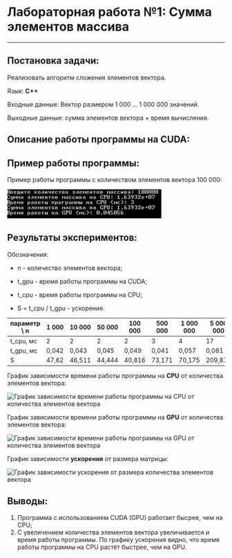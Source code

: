 # Лабораторная работа №1: Сумма элементов массива
***

## Постановка задачи:

Реализовать алгоритм сложения элементов вектора.
 
Язык: __C++__

Входные данные: Вектор размером 1 000 ... 1 000 000 значений.

Выходные данные: сумма элементов вектора + время вычисления.

## Описание работы программы на CUDA:




## Пример работы программы:

Пример работы программы с количеством элементов вектора 100 000:

![Работа программы с количеством элементов вектора 100 000](https://github.com/DimaScientist/HPC/blob/main/VectorSum/images/example.jpg)


## Результаты экспериментов:

Обозначения:

* n - количество элементов вектора;

* t_gpu - время работы программы на CUDA;

* t_cpu - время работы программы на CPU;

* S = t_cpu / t_gpu - ускорение.

| параметр \ n | 1 000    | 10 000   | 50 000   | 100 000 | 500 000   | 1 000 000 | 5 000 000 | 10 000 000 |
| ------------ | -------- | -------- | -------- | ------- | --------- | --------- | --------- | ---------- |
| t_cpu, мс    |  2       | 2        | 2        | 2       | 3         | 4         | 17        | 30         |
| t_gpu, мс    | 0,042    | 0,043    | 0,045    | 0,049   | 0,041     | 0,057     | 0,081     | 0,094      |
| S            | 47,62    | 46,511   | 44,444   | 40,816  | 73,171    | 70,175    | 209,877   | 319,149    |

График зависимости времени работы программы на __CPU__ от количества элементов вектора:

![График зависимости времени работы программы на CPU от количества элементов вектора]()

График зависимости времени работы программы на __GPU__ от количества элементов вектора:

![График зависимости времени работы программы на GPU от количества элементов вектора]()

График зависимости __ускорения__ от размера матрицы:

![График зависимости ускорения от размера количества элементов вектора]()

## Выводы:

1. Программа с использованием CUDA (GPU) работает бысрее, чем на CPU;
2. С увеличением количества элементов вектора увеличивается и время работы программы. По графику ускорения видно, что время работы программы на CPU растёт быстрее, чем на GPU.
